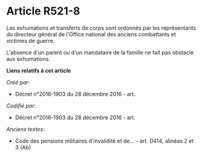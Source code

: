 # Article R521-8

Les exhumations et transferts de corps sont ordonnés par les représentants du directeur général de l'Office national des
anciens combattants et victimes de guerre.

L'absence d'un parent ou d'un mandataire de la famille ne fait pas obstacle aux exhumations.

**Liens relatifs à cet article**

_Créé par_:

  - Décret n°2016-1903 du 28 décembre 2016 - art.

_Codifié par_:

  - Décret n°2016-1903 du 28 décembre 2016 - art.

_Anciens textes_:

  - Code des pensions militaires d'invalidité et de... - art. D414, alinéas 2 et 3 (Ab)
